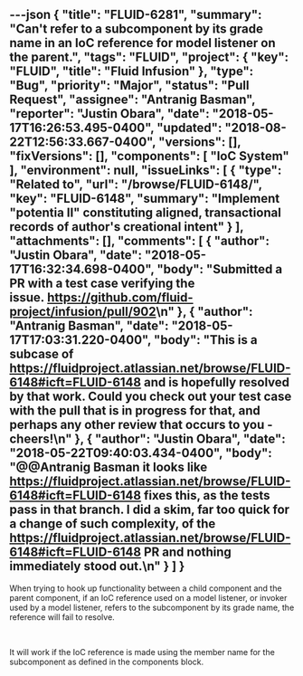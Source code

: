 ---json
{
  "title": "FLUID-6281",
  "summary": "Can't refer to a subcomponent by its grade name in an IoC reference for model listener on the parent.",
  "tags": "FLUID",
  "project": {
    "key": "FLUID",
    "title": "Fluid Infusion"
  },
  "type": "Bug",
  "priority": "Major",
  "status": "Pull Request",
  "assignee": "Antranig Basman",
  "reporter": "Justin Obara",
  "date": "2018-05-17T16:26:53.495-0400",
  "updated": "2018-08-22T12:56:33.667-0400",
  "versions": [],
  "fixVersions": [],
  "components": [
    "IoC System"
  ],
  "environment": null,
  "issueLinks": [
    {
      "type": "Related to",
      "url": "/browse/FLUID-6148/",
      "key": "FLUID-6148",
      "summary": "Implement \"potentia II\" constituting aligned, transactional records of author's creational intent"
    }
  ],
  "attachments": [],
  "comments": [
    {
      "author": "Justin Obara",
      "date": "2018-05-17T16:32:34.698-0400",
      "body": "Submitted a PR with a test case verifying the issue. <https://github.com/fluid-project/infusion/pull/902>\n"
    },
    {
      "author": "Antranig Basman",
      "date": "2018-05-17T17:03:31.220-0400",
      "body": "This is a subcase of <https://fluidproject.atlassian.net/browse/FLUID-6148#icft=FLUID-6148> and is hopefully resolved by that work. Could you check out your test case with the pull that is in progress for that, and perhaps any other review that occurs to you - cheers!\n"
    },
    {
      "author": "Justin Obara",
      "date": "2018-05-22T09:40:03.434-0400",
      "body": "@@Antranig Basman it looks like <https://fluidproject.atlassian.net/browse/FLUID-6148#icft=FLUID-6148> fixes this, as the tests pass in that branch. I did a skim, far too quick for a change of such complexity, of the <https://fluidproject.atlassian.net/browse/FLUID-6148#icft=FLUID-6148> PR and nothing immediately stood out.\n"
    }
  ]
}
---
When trying to hook up functionality between a child component and the parent component, if an IoC reference used on a model listener, or invoker used by a model listener, refers to the subcomponent by its grade name, the reference will fail to resolve.

 

It will work if the IoC reference is made using the member name for the subcomponent as defined in the components block.

        